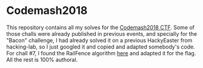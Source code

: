 # Codemash2018
This repository contains all my solves for the [Codemash2018 CTF](https://codemash.hacking-lab.com/codemash/challenges.html). Some of those challs were already published in previous events, and specially for the "Bacon" challenge, I had already solved it on a previous HackyEaster from hacking-lab, so I just googled it and copied and adapted somebody's code.
For chall #7, I found the RailFence algorithm [here](https://github.com/tothi/railfence) and adapted it for the flag.
All the rest is 100% authoral.

